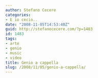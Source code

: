 ```yaml
---
author: Stefano Cecere
categories:
- E io cecio..
date: "2008-11-05T14:53:40Z"
guid: http://stefanocecere.com/?p=1483
id: 1483
tags:
- arte
- genio
- music
- video
title: Genio a cappella
slug: /2008/11/05/genio-a-cappella/
---
```


